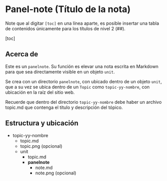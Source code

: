 # Panel-note (Título de la nota)

Note que al digitar `[toc]` en una línea aparte, es posible insertar una tabla de contenidos únicamente para los títulos de nivel 2 (##).

[toc]

## Acerca de
Este es un `panelnote`. Su función es elevar una nota escrita en Markdown para que sea directamente visible en un objeto `unit`.

Se crea con un directorio `panelnote`, con ubicado dentro de un objeto `unit`, que a su vez se ubica dentro de un `Topic` como `topic-yy-nombre`, con ubicación en la raíz del sitio web.

Recuerde que dentro del directorio `topic-yy-nombre` debe haber un archivo topic.md que contenga el título y descripción del tópico.

## Estructura y ubicación
* topic-yy-nombre
	* topic.md
 	* topic.png (opcional)
 	* unit
  		* topic.md
    	* **panelnote**
     		* note.md
       		* note.png (opcional)